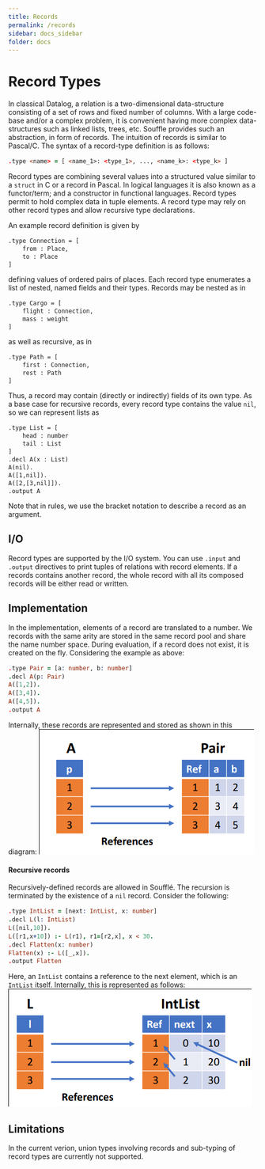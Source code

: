 ```yaml
---
title: Records
permalink: /records
sidebar: docs_sidebar
folder: docs
---
```


# Record Types

In classical Datalog, a relation is a two-dimensional data-structure consisting of a set of rows and fixed number of columns. 
With a large code-base and/or a complex problem, it is convenient having more complex data-structures such as linked lists, trees, etc. 
Souffle provides such an abstraction, in form of records.  The intuition of records is similar to Pascal/C.
The syntax of a record-type definition is as follows:
```prolog
.type <name> = [ <name_1>: <type_1>, ..., <name_k>: <type_k> ]
```

Record types are combining several values into a structured value similar to a `struct` in C or a record in Pascal. In logical languages it is also known as a functor/term; and a constructor in functional languages. Record types permit to hold complex data in tuple elements. A record type may rely on other record types and allow recursive type declarations. 

An example record definition is given by
```
.type Connection = [
    from : Place,
    to : Place
]
```
defining values of ordered pairs of places. Each record type enumerates a list of nested, named fields and their types. Records may be nested as in
```
.type Cargo = [
    flight : Connection,
    mass : weight
]
```
as well as recursive, as in
```
.type Path = [
    first : Connection,
    rest : Path
]
```
Thus, a record may contain (directly or indirectly) fields of its own type. As a base case for recursive records, every record type contains the value `nil`, so we can represent lists as
```
.type List = [
    head : number
    tail : List
]
.decl A(x : List)
A(nil).
A([1,nil]).
A([2,[3,nil]]).
.output A
```
Note that in rules, we use the bracket notation to describe a record as an argument. 

## I/O 

Record types are supported by the I/O system. You can use ```.input``` and ```.output``` directives
to print tuples of relations with record elements. If a records contains another record, 
the whole record with all its composed records will be either read or written. 

## Implementation
In the implementation, elements of a record are translated to a number.
We records with the same arity are stored in the same record pool and 
share the name number space.  During evaluation, if a record does not exist, 
it is created on the fly. Considering the example as above:
```prolog
.type Pair = [a: number, b: number]
.decl A(p: Pair)
A([1,2]).
A([3,4]).
A([4,5]).
.output A
```
Internally, these records are represented and stored as shown in this diagram:
<img src="img/record_table.png" alt="Record table example">

#### Recursive records
Recursively-defined records are allowed in Soufflé.
The recursion is terminated by the existence of a ``nil`` record.
Consider the following:
```prolog
.type IntList = [next: IntList, x: number]
.decl L(l: IntList)
L([nil,10]).
L([r1,x+10]) :- L(r1), r1=[r2,x], x < 30.
.decl Flatten(x: number)
Flatten(x) :- L([_,x]).
.output Flatten
```
Here, an ``IntList`` contains a reference to the next element, which is an ``IntList`` itself.
Internally, this is represented as follows:
<img src="img/record_recursive.png" alt="Record table with recursion example">

## Limitations
In the current verion,  union types involving records and sub-typing of record types are currently not supported.

